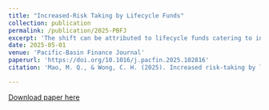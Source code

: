 ```yaml
---
title: "Increased-Risk Taking by Lifecycle Funds"
collection: publication
permalink: /publication/2025-PBFJ
excerpt: 'The shift can be attributed to lifecycle funds catering to investors' return-chasing and the market perception that some lifecycle funds are overly conservative.'
date: 2025-05-01
venue: 'Pacific-Basin Finance Journal'
paperurl: 'https://doi.org/10.1016/j.pacfin.2025.102816'
citation: 'Mao, M. Q., & Wong, C. H. (2025). Increased risk-taking by lifecycle funds. Pacific-Basin Finance Journal, 102816.'

---
```


[Download paper here](https://doi.org/10.1016/j.pacfin.2025.102816)
